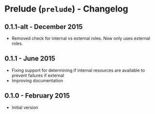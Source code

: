 # Prelude (`prelude`) - Changelog

## 0.1.1-alt - December 2015

* Removed check for internal vs external roles. Now only uses external roles.

## 0.1.1 - June 2015

* Fixing support for determining if internal resources are available to prevent failures if external
* Improving documentation

## 0.1.0 - February 2015

* Initial version
